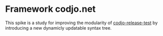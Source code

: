 Framework codjo.net
===================

This spike is a study for improving the modularity of [codjo-release-test](https://github.com/codjo/codjo-release-test) by introducing a new dynamicly updatable syntax tree.
